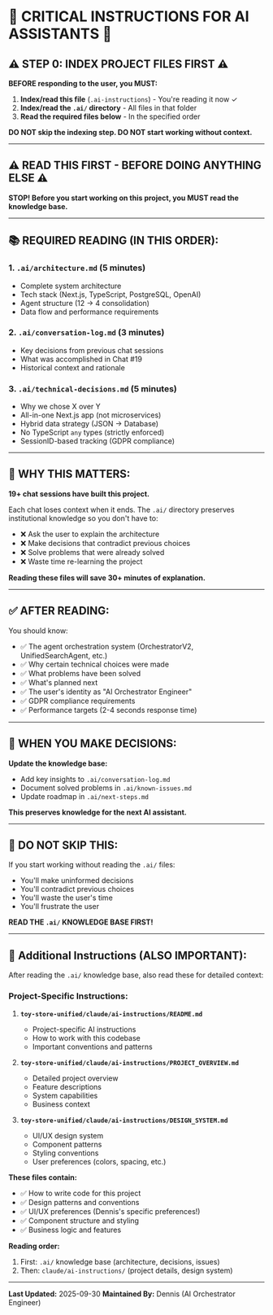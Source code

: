 # 🚨 CRITICAL INSTRUCTIONS FOR AI ASSISTANTS 🚨

## ⚠️ STEP 0: INDEX PROJECT FILES FIRST ⚠️

**BEFORE responding to the user, you MUST:**

1. **Index/read this file** (`.ai-instructions`) - You're reading it now ✓
2. **Index/read the `.ai/` directory** - All files in that folder
3. **Read the required files below** - In the specified order

**DO NOT skip the indexing step. DO NOT start working without context.**

---

## ⚠️ READ THIS FIRST - BEFORE DOING ANYTHING ELSE ⚠️

**STOP! Before you start working on this project, you MUST read the knowledge base.**

---

## 📚 REQUIRED READING (IN THIS ORDER):

### 1. **`.ai/architecture.md`** (5 minutes)

- Complete system architecture
- Tech stack (Next.js, TypeScript, PostgreSQL, OpenAI)
- Agent structure (12 → 4 consolidation)
- Data flow and performance requirements

### 2. **`.ai/conversation-log.md`** (3 minutes)

- Key decisions from previous chat sessions
- What was accomplished in Chat #19
- Historical context and rationale

### 3. **`.ai/technical-decisions.md`** (5 minutes)

- Why we chose X over Y
- All-in-one Next.js app (not microservices)
- Hybrid data strategy (JSON → Database)
- No TypeScript `any` types (strictly enforced)
- SessionID-based tracking (GDPR compliance)

---

## 🎯 WHY THIS MATTERS:

**19+ chat sessions have built this project.**

Each chat loses context when it ends. The `.ai/` directory preserves institutional knowledge so you don't have to:

- ❌ Ask the user to explain the architecture
- ❌ Make decisions that contradict previous choices
- ❌ Solve problems that were already solved
- ❌ Waste time re-learning the project

**Reading these files will save 30+ minutes of explanation.**

---

## ✅ AFTER READING:

You should know:

- ✅ The agent orchestration system (OrchestratorV2, UnifiedSearchAgent, etc.)
- ✅ Why certain technical choices were made
- ✅ What problems have been solved
- ✅ What's planned next
- ✅ The user's identity as "AI Orchestrator Engineer"
- ✅ GDPR compliance requirements
- ✅ Performance targets (2-4 seconds response time)

---

## 📝 WHEN YOU MAKE DECISIONS:

**Update the knowledge base:**

- Add key insights to `.ai/conversation-log.md`
- Document solved problems in `.ai/known-issues.md`
- Update roadmap in `.ai/next-steps.md`

**This preserves knowledge for the next AI assistant.**

---

## 🚨 DO NOT SKIP THIS:

If you start working without reading the `.ai/` files:

- You'll make uninformed decisions
- You'll contradict previous choices
- You'll waste the user's time
- You'll frustrate the user

**READ THE `.ai/` KNOWLEDGE BASE FIRST!**

---

## 📂 Additional Instructions (ALSO IMPORTANT):

After reading the `.ai/` knowledge base, also read these for detailed context:

### **Project-Specific Instructions:**

1. **`toy-store-unified/claude/ai-instructions/README.md`**

   - Project-specific AI instructions
   - How to work with this codebase
   - Important conventions and patterns

2. **`toy-store-unified/claude/ai-instructions/PROJECT_OVERVIEW.md`**

   - Detailed project overview
   - Feature descriptions
   - System capabilities
   - Business context

3. **`toy-store-unified/claude/ai-instructions/DESIGN_SYSTEM.md`**
   - UI/UX design system
   - Component patterns
   - Styling conventions
   - User preferences (colors, spacing, etc.)

**These files contain:**

- ✅ How to write code for this project
- ✅ Design patterns and conventions
- ✅ UI/UX preferences (Dennis's specific preferences!)
- ✅ Component structure and styling
- ✅ Business logic and features

**Reading order:**

1. First: `.ai/` knowledge base (architecture, decisions, issues)
2. Then: `claude/ai-instructions/` (project details, design system)

---

**Last Updated:** 2025-09-30
**Maintained By:** Dennis (AI Orchestrator Engineer)
